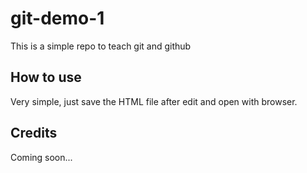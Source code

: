# git-demo-1

This is a simple repo to teach git and github

## How to use
Very simple, just save the HTML file after edit and open with browser.

## Credits
Coming soon...
